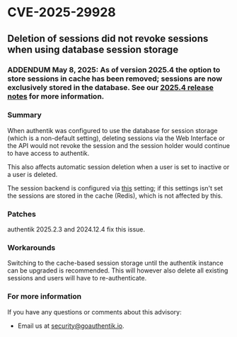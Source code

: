 # CVE-2025-29928

## Deletion of sessions did not revoke sessions when using database session storage

### ADDENDUM May 8, 2025: As of version 2025.4 the option to store sessions in cache has been removed; sessions are now exclusively stored in the database. See our [2025.4 release notes](https://version-2025-4.goauthentik.io/docs/releases/2025.4#sessions-are-now-stored-in-the-database) for more information.

### Summary

When authentik was configured to use the database for session storage (which is a non-default setting), deleting sessions via the Web Interface or the API would not revoke the session and the session holder would continue to have access to authentik.

This also affects automatic session deletion when a user is set to inactive or a user is deleted.

The session backend is configured via [this](https://version-2025-2.goauthentik.io/docs/install-config/configuration/#authentik_session_storage-authentik-20244) setting; if this settings isn't set the sessions are stored in the cache (Redis), which is not affected by this.

### Patches

authentik 2025.2.3 and 2024.12.4 fix this issue.

### Workarounds

Switching to the cache-based session storage until the authentik instance can be upgraded is recommended. This will however also delete all existing sessions and users will have to re-authenticate.

### For more information

If you have any questions or comments about this advisory:

- Email us at [security@goauthentik.io](mailto:security@goauthentik.io).
